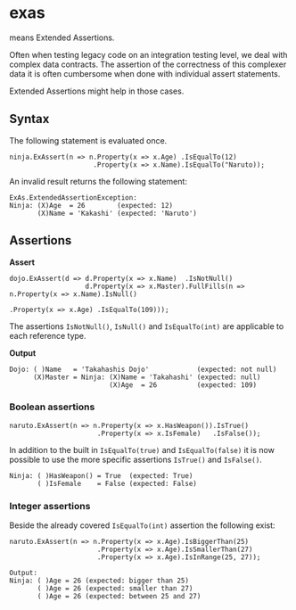 # exas

means Extended Assertions.

Often when testing legacy code on an integration testing level, we deal with complex data contracts.
The assertion of the correctness of this complexer data it is often cumbersome when done with individual assert statements.

Extended Assertions might help in those cases.

## Syntax

The following statement is evaluated once.
```
ninja.ExAssert(n => n.Property(x => x.Age) .IsEqualTo(12)
                     .Property(x => x.Name).IsEqualTo("Naruto));
```

An invalid result returns the following statement:
```
ExAs.ExtendedAssertionException:
Ninja: (X)Age  = 26        (expected: 12)
       (X)Name = 'Kakashi' (expected: 'Naruto')
```

## Assertions

**Assert**
```
dojo.ExAssert(d => d.Property(x => x.Name)  .IsNotNull()
				   d.Property(x => x.Master).FullFills(n => n.Property(x => x.Name).IsNull()
														     .Property(x => x.Age) .IsEqualTo(109)));
```
The assertions `IsNotNull()`, `IsNull()` and `IsEqualTo(int)` are applicable to each reference type.

**Output**
```
Dojo: ( )Name   = 'Takahashis Dojo'			   (expected: not null)
	  (X)Master = Ninja: (X)Name = 'Takahashi' (expected: null)
						 (X)Age  = 26		   (expected: 109)
```

### Boolean assertions
```
naruto.ExAssert(n => n.Property(x => x.HasWeapon()).IsTrue()
		 			  .Property(x => x.IsFemale)   .IsFalse());
```
In addition to the built in `IsEqualTo(true)` and `IsEqualTo(false)` it is now possible to use the more specific
assertions `IsTrue()` and `IsFalse()`.
```
Ninja: ( )HasWeapon() = True  (expected: True)
       ( )IsFemale    = False (expected: False)
```

### Integer assertions
Beside the already covered `IsEqualTo(int)` assertion the following exist:
```
naruto.ExAssert(n => n.Property(x => x.Age).IsBiggerThan(25)
                      .Property(x => x.Age).IsSmallerThan(27)
                      .Property(x => x.Age).IsInRange(25, 27));
```
```
Output:
Ninja: ( )Age = 26 (expected: bigger than 25)
       ( )Age = 26 (expected: smaller than 27)
       ( )Age = 26 (expected: between 25 and 27)
```       

